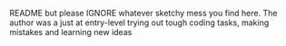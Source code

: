 README but please IGNORE whatever sketchy mess you find here. The author was a just at entry-level trying out tough coding tasks, making mistakes and learning new ideas

